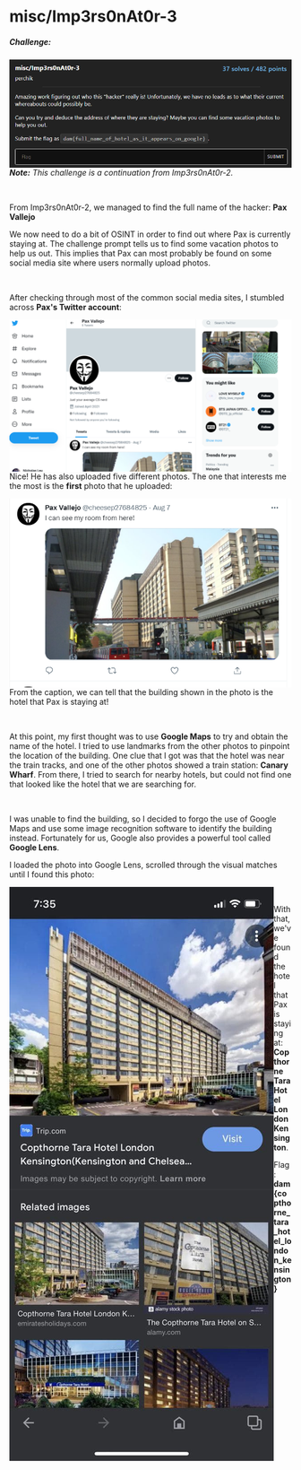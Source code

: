 # misc/Imp3rs0nAt0r-3

##### Challenge:

<img style="float: left;" src="screenshots/screenshot1.png">

<br>

---

***Note:** This challenge is a continuation from Imp3rs0nAt0r-2.*

<br>

From Imp3rs0nAt0r-2, we managed to find the full name of the hacker: **Pax Vallejo**

We now need to do a bit of OSINT in order to find out where Pax is currently staying at. The challenge prompt tells us to find some vacation photos to help us out. This implies that Pax can most probably be found on some social media site where users normally upload photos.

<br>

After checking through most of the common social media sites, I stumbled across **Pax's Twitter account**:

<img style="float: left;" src="screenshots/screenshot2.png">

<br>

Nice! He has also uploaded five different photos. The one that interests me the most is the **first** photo that he uploaded:

<img style="float: left;" src="screenshots/screenshot3.png">

<br>

From the caption, we can tell that the building shown in the photo is the hotel that Pax is staying at!

<br>

At this point, my first thought was to use **Google Maps** to try and obtain the name of the hotel. I tried to use landmarks from the other photos to pinpoint the location of the building. One clue that I got was that the hotel was near the train tracks, and one of the other photos showed a train station: **Canary Wharf**. From there, I tried to search for nearby hotels, but could not find one that looked like the hotel that we are searching for.

<br>

I was unable to find the building, so I decided to forgo the use of Google Maps and use some image recognition software to identify the building instead. Fortunately for us, Google also provides a powerful tool called **Google Lens**.

I loaded the photo into Google Lens, scrolled through the visual matches until I found this photo:

<img style="float: left;" src="screenshots/screenshot4.png">

<br>

With that, we've found the hotel that Pax is staying at: **Copthorne Tara Hotel London Kensington**. 

Flag: **dam{copthorne_tara_hotel_london_kensington}**



